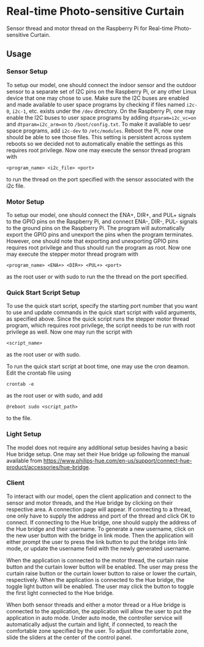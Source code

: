 # Real-time Photo-sensitive Curtain

Sensor thread and motor thread on the Raspberry Pi for Real-time Photo-sensitive Curtain.

## Usage

### Sensor Setup

To setup our model, one should connect the indoor sensor and the outdoor sensor to a separate set of I2C pins on the Raspberry Pi, or any other Linux device that one may chose to use.
Make sure the I2C buses are enabled and made available to user space programs by checking if files named `i2c-0`, `i2c-1`, etc. exists under the `/dev` directory.
On the Raspberry Pi, one may enable the I2C buses to user space programs by adding `dtparam=i2c_vc=on` and `dtparam=i2c_arm=on` to `/boot/config.txt`.
To make it available to uesr space programs, add `i2c-dev` to `/etc/modules`.
Reboot the Pi, now one should be able to see those files.
This setting is persistent across system reboots so we decided not to automatically enable the settings as this requires root privilege.
Now one may execute the sensor thread program with 

```
<program_name> <i2c_file> <port>
```

to run the thread on the port specified with the sensor associated with the i2c file.

### Motor Setup

To setup our model, one should connect the ENA+, DIR+, and PUL+ signals to the GPIO pins on the Raspberry Pi, and connect ENA-, DIR-, PUL- signals to the ground pins on the Raspberry Pi.
The program will automatically export the GPIO pins and unexport the pins when the program terminates.
However, one should note that exporting and unexporting GPIO pins requires root privilege and thus should run the program as root.
Now one may execute the stepper motor thread program with

```
<program_name> <ENA+> <DIR+> <PUL+> <port>
```

as the root user or with sudo to run the the thread on the port specified.

### Quick Start Script Setup

To use the quick start script, specify the starting port number that you want to use and update commands in the quick start script with valid arguments, as specified above.
Since the quick script runs the stepper motor thread program, which requires root privilege, the script needs to be run with root privilege as well.
Now one may run the script with

```
<script_name>
```

as the root user or with sudo.

To run the quick start script at boot time, one may use the cron deamon.
Edit the crontab file using

```
crontab -e
```

as the root user or with sudo, and add

```
@reboot sudo <script_path>
```

to the file.

### Light Setup

The model does not require any additional setup besides having a basic Hue bridge setup.
One may set their Hue bridge up following the manual available from https://www.philips-hue.com/en-us/support/connect-hue-product/accessories/hue-bridge.

### Client

To interact with our model, open the client application and connect to the sensor and motor threads, and the Hue bridge by clicking on their respective area.
A connection page will appear.
If connecting to a thread, one only have to supply the address and port of the thread and click OK to connect.
If connecting to the Hue bridge, one should supply the address of the Hue bridge and their username.
To generate a new username, click on the new user button with the bridge in link mode.
Then the application will either prompt the user to press the link button to put the bridge into link mode, or update the username field with the newly generated username.

When the application is connected to the motor thread, the curtain raise button and the curtain lower button will be enabled.
The user may press the curtain raise button or the curtain lower button to raise or lower the curtain, respectively.
When the application is connected to the Hue bridge, the toggle light button will be enabled.
The user may click the button to toggle the first light connected to the Hue bridge.

When both sensor threads and either a motor thread or a Hue bridge is connected to the application, the application will allow the user to put the application in auto mode.
Under auto mode, the controller service will automatically adjust the curtain and light, if connected, to reach the comfortable zone specified by the user.
To adjust the comfortable zone, slide the sliders at the center of the control panel.
